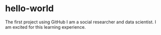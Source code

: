 # hello-world
The first project using GitHub
I am a social researcher and data scientist.  I am excited for this learning experience.
